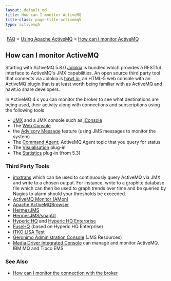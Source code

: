 ```yaml
---
layout: default_md
title: How can I monitor ActiveMQ 
title-class: page-title-activemq5
type: activemq5
---
```


 [FAQ](faq) > [Using Apache ActiveMQ](using-apache-activemq) > [How can I monitor ActiveMQ](how-can-i-monitor-activemq)


How can I monitor ActiveMQ
--------------------------

Starting with ActiveMQ 5.8.0 [Jolokia](http://www.jolokia.org/) is bundled which provides a RESTful interface to ActiveMQ's JMX capabilities. An open source third party tool that connects via Jolokia is [hawt.io](http://hawt.io/), an HTML-5 web console with an ActiveMQ plugin that is at least worth being familiar with as ActiveMQ and hawt.io share developers.

In ActiveMQ 4.x you can monitor the broker to see what destinations are being used, their activity along with connections and subscriptions using the following tools

*   [JMX](jmx) and a JMX console such as [jConsole](http://java.sun.com/developer/technicalArticles/J2SE/jconsole.html)
*   The [Web Console](web-console)
*   the [Advisory Message](advisory-message) feature (using JMS messages to monitor the system)
*   The [Command Agent](command-agent); ActiveMQ.Agent topic that you query for status
*   The [Visualisation](visualisation) plug-in
*   The [Statistics](statisticsplugin) plug-in (from 5.3)

### Third Party Tools

*   [jmxtrans](https://github.com/jmxtrans/jmxtrans) which can be used to continuously query ActiveMQ via JMX and write to a chosen output. For instance, write to a graphite database file which can then be used to graph trends over time and be queried by Nagios to alarm should your thresholds be exceeded.
*   [ActiveMQ Monitor (AMon)](http://www.ttmsolutions.com/Transactional_Software_Solutions/Active_Monitor_AMon.php)
*   [Apache ActiveMQBrowser](http://sourceforge.net/projects/activemqbrowser/)
*   [HermesJMS](http://www.hermesjms.com/confluence/display/HJMS/Home)
*   [HermesJMS/soapUI](http://www.soapui.org/JMS/working-with-jms-messages.html)
*   [Hyperic HQ](http://www.hyperic.com/products/open-source-systems-monitoring) and [Hyperic HQ Enterprise](http://www.hyperic.com/products/enterprise-systems-monitoring)
*   [FuseHQ](http://fusesource.com/products/fuse-hq/) (based on Hyperic HQ Enterprise)
*   [iTKO LISA Test](http://www.itko.com/products/jms.jsp)
*   [Geronimo Administration Console](https://cwiki.apache.org/GMOxDOC11/geronimo-administration-console.html#GeronimoAdministrationConsole-JMSServer) (JMS Resources)
*   [Media Driver Integrated Console](https://mediadriver.com/software/) can manage and monitor ActiveMQ, IBM MQ and Tibco EMS

### See Also

*   [How can I monitor the connection with the broker](how-can-i-monitor-the-connection-with-the-broker)

